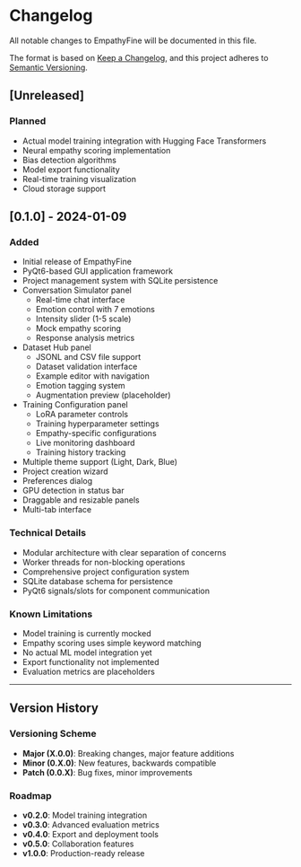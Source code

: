 # Changelog

All notable changes to EmpathyFine will be documented in this file.

The format is based on [Keep a Changelog](https://keepachangelog.com/en/1.0.0/),
and this project adheres to [Semantic Versioning](https://semver.org/spec/v2.0.0.html).

## [Unreleased]
### Planned
- Actual model training integration with Hugging Face Transformers
- Neural empathy scoring implementation
- Bias detection algorithms
- Model export functionality
- Real-time training visualization
- Cloud storage support

## [0.1.0] - 2024-01-09
### Added
- Initial release of EmpathyFine
- PyQt6-based GUI application framework
- Project management system with SQLite persistence
- Conversation Simulator panel
  - Real-time chat interface
  - Emotion control with 7 emotions
  - Intensity slider (1-5 scale)
  - Mock empathy scoring
  - Response analysis metrics
- Dataset Hub panel
  - JSONL and CSV file support
  - Dataset validation interface
  - Example editor with navigation
  - Emotion tagging system
  - Augmentation preview (placeholder)
- Training Configuration panel
  - LoRA parameter controls
  - Training hyperparameter settings
  - Empathy-specific configurations
  - Live monitoring dashboard
  - Training history tracking
- Multiple theme support (Light, Dark, Blue)
- Project creation wizard
- Preferences dialog
- GPU detection in status bar
- Draggable and resizable panels
- Multi-tab interface

### Technical Details
- Modular architecture with clear separation of concerns
- Worker threads for non-blocking operations
- Comprehensive project configuration system
- SQLite database schema for persistence
- PyQt6 signals/slots for component communication

### Known Limitations
- Model training is currently mocked
- Empathy scoring uses simple keyword matching
- No actual ML model integration yet
- Export functionality not implemented
- Evaluation metrics are placeholders

---

## Version History

### Versioning Scheme
- **Major (X.0.0)**: Breaking changes, major feature additions
- **Minor (0.X.0)**: New features, backwards compatible
- **Patch (0.0.X)**: Bug fixes, minor improvements

### Roadmap
- **v0.2.0**: Model training integration
- **v0.3.0**: Advanced evaluation metrics
- **v0.4.0**: Export and deployment tools
- **v0.5.0**: Collaboration features
- **v1.0.0**: Production-ready release 